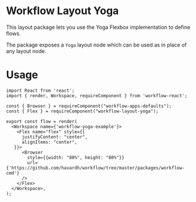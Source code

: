 # Workflow Layout Yoga

This layout package lets you use the Yoga Flexbox implementation to define flows.

The package exposes a `Yoga` layout node which can be used as in place of any layout node.


# Usage

```
import React from 'react';
import { render, Workspace, requireComponent } from 'workflow-react';

const { Browser } = requireComponent("workflow-apps-defaults");
const { Flex } = requireComponent("workflow-layout-yoga");

export const flow = render(
  <Workspace name={'workflow-yoga-example'}>
    <Flex name="flex" style={{
      justifyContent: "center",
      alignItems: "center",
   }}>
      <Browser
        style={{width: "80%", height: "80%"}}
        url={'https://github.com/havardh/workflow/tree/master/packages/workflow-cmd'}
      />
    </Flex>
  </Workspace>,
);
```
